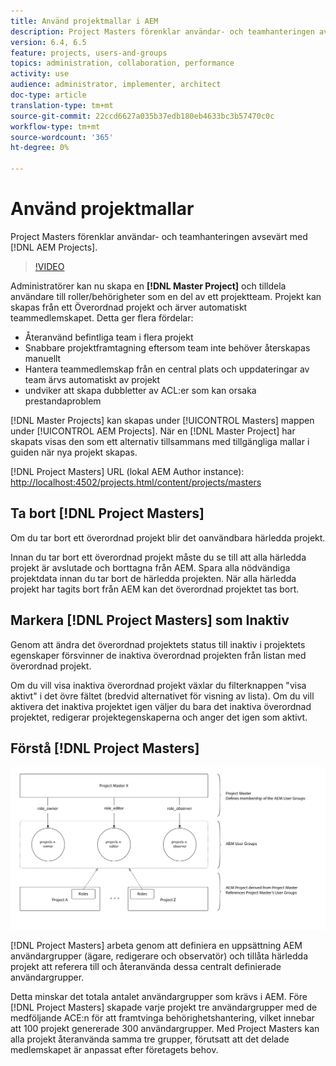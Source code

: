 ```yaml
---
title: Använd projektmallar i AEM
description: Project Masters förenklar användar- och teamhanteringen avsevärt med AEM.
version: 6.4, 6.5
feature: projects, users-and-groups
topics: administration, collaboration, performance
activity: use
audience: administrator, implementer, architect
doc-type: article
translation-type: tm+mt
source-git-commit: 22ccd6627a035b37edb180eb4633bc3b57470c0c
workflow-type: tm+mt
source-wordcount: '365'
ht-degree: 0%

---
```



# Använd projektmallar

Project Masters förenklar användar- och teamhanteringen avsevärt med [!DNL AEM Projects].

>[!VIDEO](https://video.tv.adobe.com/v/17740/?quality=9&learn=on)

Administratörer kan nu skapa en **[!DNL Master Project]** och tilldela användare till roller/behörigheter som en del av ett projektteam. Projekt kan skapas från ett Överordnad projekt och ärver automatiskt teammedlemskapet. Detta ger flera fördelar:

* Återanvänd befintliga team i flera projekt
* Snabbare projektframtagning eftersom team inte behöver återskapas manuellt
* Hantera teammedlemskap från en central plats och uppdateringar av team ärvs automatiskt av projekt
* undviker att skapa dubbletter av ACL:er som kan orsaka prestandaproblem

[!DNL Master Projects] kan skapas under  [!UICONTROL Masters] mappen under  [!UICONTROL AEM Projects]. När en [!DNL Master Project] har skapats visas den som ett alternativ tillsammans med tillgängliga mallar i guiden när nya projekt skapas.

[!DNL Project Masters] URL (lokal AEM Author instance):  [http://localhost:4502/projects.html/content/projects/masters](http://localhost:4502/projects.html/content/projects/masters)

## Ta bort [!DNL Project Masters]

Om du tar bort ett överordnad projekt blir det oanvändbara härledda projekt.

Innan du tar bort ett överordnad projekt måste du se till att alla härledda projekt är avslutade och borttagna från AEM. Spara alla nödvändiga projektdata innan du tar bort de härledda projekten. När alla härledda projekt har tagits bort från AEM kan det överordnad projektet tas bort.

## Markera [!DNL Project Masters] som Inaktiv

Genom att ändra det överordnad projektets status till inaktiv i projektets egenskaper försvinner de inaktiva överordnad projekten från listan med överordnad projekt.

Om du vill visa inaktiva överordnad projekt växlar du filterknappen &quot;visa aktivt&quot; i det övre fältet (bredvid alternativet för visning av lista). Om du vill aktivera det inaktiva projektet igen väljer du bara det inaktiva överordnad projektet, redigerar projektegenskaperna och anger det igen som aktivt.

## Förstå [!DNL Project Masters]

![Projektmallar, teknisk vy](assets/use-project-masters/project-masters-architecture.png)

[!DNL Project Masters] arbeta genom att definiera en uppsättning AEM användargrupper (ägare, redigerare och observatör) och tillåta härledda projekt att referera till och återanvända dessa centralt definierade användargrupper.

Detta minskar det totala antalet användargrupper som krävs i AEM. Före [!DNL Project Masters] skapade varje projekt tre användargrupper med de medföljande ACE:n för att framtvinga behörighetshantering, vilket innebar att 100 projekt genererade 300 användargrupper. Med Project Masters kan alla projekt återanvända samma tre grupper, förutsatt att det delade medlemskapet är anpassat efter företagets behov.
